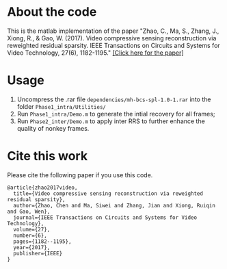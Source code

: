 
# About the code
This is the matlab implementation of the paper "Zhao, C., Ma, S., Zhang, J., Xiong, R., & Gao, W. (2017). Video compressive sensing reconstruction via reweighted residual sparsity. IEEE Transactions on Circuits and Systems for Video Technology, 27(6), 1182-1195." [[Click here for the paper]](https://ieeexplore.ieee.org/stamp/stamp.jsp?tp=&arnumber=7406719)


# Usage 
1. Uncompress the .rar file `dependencies/mh-bcs-spl-1.0-1.rar` into the folder `Phase1_intra/Utilities/`
2. Run `Phase1_intra/Demo.m` to generate the intial recovery for all frames;
3. Run `Phase2_inter/Demo.m` to apply inter RRS to further enhance the quality of nonkey frames.


# Cite this work
Please cite the following paper if you use this code. 
```
@article{zhao2017video,
  title={Video compressive sensing reconstruction via reweighted residual sparsity},
  author={Zhao, Chen and Ma, Siwei and Zhang, Jian and Xiong, Ruiqin and Gao, Wen},
  journal={IEEE Transactions on Circuits and Systems for Video Technology},
  volume={27},
  number={6},
  pages={1182--1195},
  year={2017},
  publisher={IEEE}
}
```
